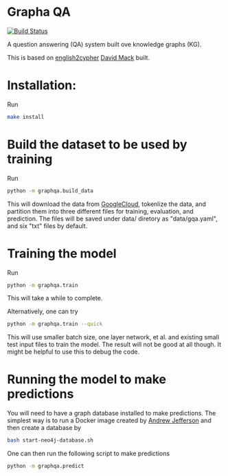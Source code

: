 # Grapha QA
[![Build Status](https://travis-ci.org/yuzhiliu/graphqa.svg?branch=week2)](https://travis-ci.org/yuzhiliu/graphqa)

A question answering (QA) system built ove knowledge graphs (KG).

This is based on [english2cypher](https://github.com/Octavian-ai/english2cypher) [David Mack](https://medium.com/@DavidMack) built.

# Installation:

Run
```bash
make install
```

# Build the dataset to be used by training

Run
```bash
python -m graphqa.build_data
```
This will download the data from
[GoogleCloud](https://storage.googleapis.com/octavian-static/download/english2cypher/gqa.zip),
tokenlize the data, and partition them into three different files for training,
evaluation, and prediction. The files will be saved under data/ diretory as
"data/gqa.yaml", and six "txt" files by default.

# Training the model

Run
```bash
python -m graphqa.train
```
This will take a while to complete.

Alternatively, one can try
```bash
python -m graphqa.train --quick
```
This will use smaller batch size, one layer network, et al. and existing small
test input files to train the model. The result will not be good at all though.
It might be helpful to use this to debug the code.

# Running the model to make predictions

You will need to have a graph database installed to make predictions. The
simplest way is to run a Docker image created by [Andrew
Jefferson](https://neo4j.com/staff/andrew-jefferson/) and then create a
database by 

```bash
bash start-neo4j-database.sh
```

One can then run the following script to make predictions
```bash
python -m graphqa.predict
```
